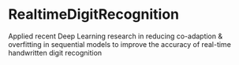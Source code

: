 # RealtimeDigitRecognition
Applied recent Deep Learning research in reducing co-adaption &amp; overfitting in sequential models to improve the accuracy of real-time handwritten digit recognition

